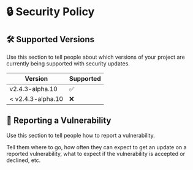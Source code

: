 # 🔒 Security Policy

## 🛠 Supported Versions

Use this section to tell people about which versions of your project are
currently being supported with security updates.

| Version           | Supported          |
| ----------------- | ------------------ |
| v2.4.3-alpha.10   | :white_check_mark: |
| < v2.4.3-alpha.10 | :x:                |

## 📢 Reporting a Vulnerability

Use this section to tell people how to report a vulnerability.

Tell them where to go, how often they can expect to get an update on a reported
vulnerability, what to expect if the vulnerability is accepted or declined, etc.
